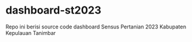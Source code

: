# dashboard-st2023
Repo ini berisi source code dashboard Sensus Pertanian 2023 Kabupaten Kepulauan Tanimbar
